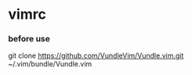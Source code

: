 # vimrc

### before use

git clone https://github.com/VundleVim/Vundle.vim.git ~/.vim/bundle/Vundle.vim
